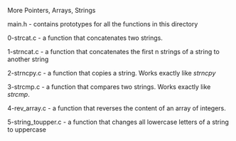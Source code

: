 More Pointers, Arrays, Strings

main.h - contains prototypes for all the functions in this directory

0-strcat.c - a function that concatenates two strings.

1-strncat.c - a function that concatenates the first n strings of a string to another string

2-strncpy.c - a function that copies a string. Works exactly like *strncpy*

3-strcmp.c - a function that compares two strings. Works exactly like *strcmp*.

4-rev_array.c - a function that reverses the content of an array of integers.

5-string_toupper.c - a function that changes all lowercase letters of a string to uppercase
